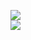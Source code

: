 [![](https://img.shields.io/badge/Made%20With-Github%20Spray-lightgrey.svg?style=for-the-badge&logo=github)](https://github.com/Annihil/github-spray#2706)  
[![](https://i.imgur.com/2DrTn0Z.gif)](https://github.com/Annihil/github-spray)